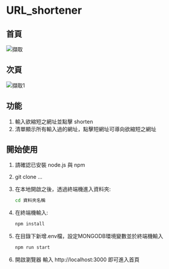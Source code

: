 # URL_shortener
## 首頁
![擷取](https://user-images.githubusercontent.com/97713225/216062891-6124af4c-0161-4409-839a-f9c2a113aa4d.PNG)
## 次頁
![擷取1](https://user-images.githubusercontent.com/97713225/216067979-0edb2596-e72e-46bc-a84e-aab1a544b940.PNG)
## 功能
1. 輸入欲縮短之網址並點擊 shorten
2. 清單顯示所有輸入過的網址，點擊短網址可導向欲縮短之網址
## 開始使用
1. 請確認已安裝 node.js 與 npm
2. git clone ...
3. 在本地開啟之後，透過終端機進入資料夾:

   ```bash
   cd 資料夾名稱  
   ```

4. 在終端機輸入:  
   ```bash
   npm install   
   ```
5. 在目錄下新增.env檔，設定MONGODB環境變數並於終端機輸入
   ```bash
   npm run start   
   ```
5. 開啟瀏覽器 輸入 http://localhost:3000 即可進入首頁


